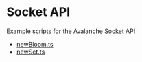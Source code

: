 # Socket API 

Example scripts for the Avalanche [Socket](https://docs.avax.network/build/caminogo-apis/exchange-chain-x-chain-api#events) API

* [newBloom.ts](./newBloom.ts)
* [newSet.ts](./newSet.ts)
